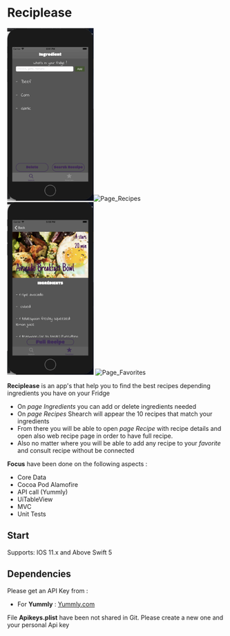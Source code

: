 

# Reciplease




<img src="IngredientsPage.png" alt="Page_Ingredients" width="200" height="400"><img src="Page_Recipes.gif" alt="Page_Recipes" width="200" height="400"><img src="RecipePage.png" alt="Page_Ingredients" width="200" height="400"> <img src="Page_Favorites.gif" alt="Page_Favorites" width="200" height="400">

**Reciplease** is an app's that help you to find the best recipes depending ingredients you have on your Fridge
- On *page Ingredients* you can add or delete ingredients needed
- On *page Recipes* Shearch will appear the 10 recipes that match your ingredients
- From there you will be able to open *page Recipe*  with recipe details and  open also web recipe page in order to have full recipe.
- Also no matter where you will be able to add any recipe to your *favorite* and consult recipe without be connected



**Focus** have been done on the following aspects :
- Core Data
- Cocoa Pod Alamofire
- API call (Yummly)
- UiTableView 
- MVC 
- Unit Tests


## Start
Supports: IOS 11.x and Above
Swift 5


## Dependencies

Please get an API Key from :
-  For **Yummly** : <a href="https://developer.yummly.com">Yummly.com</a>

File **Apikeys.plist** have been not shared in Git. Please create a new one and your personal Api key
